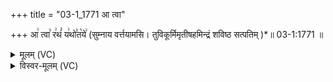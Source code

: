 +++
title = "03-1_1771 आ त्वा"

+++
आ꣢ त्वा꣣ र꣢थं꣣ य꣢थो꣣त꣡ये꣢ (सुम्नाय वर्त्तयामसि। तुविकूर्मिमृतीषहमिन्द्रं शविष्ठ सत्पतिम् )*॥ 03-1:1771 ॥

<details><summary>मूलम् (VC)</summary>

आ꣢ त्वा꣣ र꣢थं꣣ य꣢थो꣣त꣡ये꣢ सु꣣म्ना꣡य꣢ वर्तयामसि । तु꣣विकूर्मि꣡मृ꣢ती꣣ष꣢हमि꣡न्द्रं꣢ शविष्ठ꣣ स꣡त्प꣢तिम् ॥१७७१॥
</details>

<details><summary>विस्वर-मूलम् (VC)</summary>

आ त्वा रथं यथोतये सुम्नाय वर्तयामसि । तुविकूर्मिमृतीषहमिन्द्रं शविष्ठ सत्पतिम् ॥१७७१॥
</details>